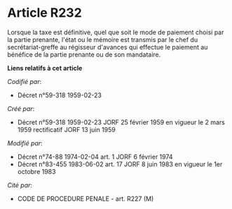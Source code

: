 # Article R232

Lorsque la taxe est définitive, quel que soit le mode de paiement choisi par la partie prenante, l'état ou le mémoire est
transmis par le chef du secrétariat-greffe au régisseur d'avances qui effectue le paiement au bénéfice de la partie prenante
ou de son mandataire.

**Liens relatifs à cet article**

_Codifié par_:

  - Décret n°59-318 1959-02-23

_Créé par_:

  - Décret n°59-318 1959-02-23 JORF 25 février 1959 en vigueur le 2 mars 1959 rectificatif JORF 13 juin 1959

_Modifié par_:

  - Décret n°74-88 1974-02-04 art. 1 JORF 6 février 1974
  - Décret n°83-455 1983-06-02 art. 17 JORF 8 juin 1983 en vigueur le 1er octobre 1983

_Cité par_:

  - CODE DE PROCEDURE PENALE - art. R227 (M)
